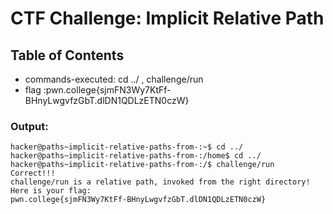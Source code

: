 # CTF Challenge: Implicit Relative Path

## Table of Contents

- commands-executed: cd ../ , challenge/run
- flag :pwn.college{sjmFN3Wy7KtFf-BHnyLwgvfzGbT.dlDN1QDLzETN0czW}



### Output:
```console
hacker@paths~implicit-relative-paths-from-:~$ cd ../ 
hacker@paths~implicit-relative-paths-from-:/home$ cd ../
hacker@paths~implicit-relative-paths-from-:/$ challenge/run
Correct!!!
challenge/run is a relative path, invoked from the right directory!
Here is your flag:
pwn.college{sjmFN3Wy7KtFf-BHnyLwgvfzGbT.dlDN1QDLzETN0czW}
```



